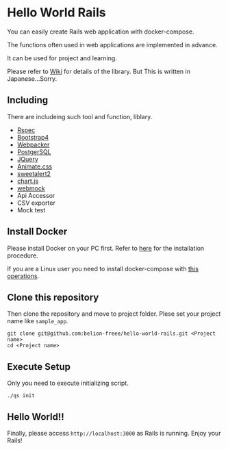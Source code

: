 # Hello World Rails
You can easily create Rails web application with docker-compose.

The functions often used in web applications are implemented in advance.

It can be used for project and learning.

Please refer to [Wiki](https://github.com/belion-freee/hello-world-rails/wiki/Development-Wiki) for details of the library. But This is written in Japanese...Sorry.

## Including
There are includeing such tool and function, liblary.

- [Rspec](http://rspec.info/)
- [Bootstrap4](https://getbootstrap.com/)
- [Webpacker](https://github.com/rails/webpacker)
- [PostgerSQL](https://www.postgresql.org/)
- [JQuery](https://jquery.com/)
- [Animate.css](https://daneden.github.io/animate.css/)
- [sweetalert2](https://sweetalert2.github.io/)
- [chart.js](https://www.chartjs.org/)
- [webmock](https://github.com/bblimke/webmock)
- Api Accessor
- CSV exporter
- Mock test

## Install Docker
Please install Docker on your PC first.
Refer to [here](https://docs.docker.com/install/) for the installation procedure.

If you are a Linux user you need to install docker-compose with [this operations](https://docs.docker.com/compose/install/#install-compose).

## Clone this repository
Then clone the repository and move to project folder.
Plese set your project name like `sample_app`.

```
git clone git@github.com:belion-freee/hello-world-rails.git <Project name>
cd <Project name>
```

## Execute Setup
Only you need to execute initializing script.

```
./qs init
```

## Hello World!!
Finally, please access `http://localhost:3000` as Rails is running.
Enjoy your Rails!
